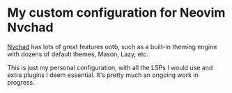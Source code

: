 # My custom configuration for Neovim Nvchad

[Nvchad](https://www.nvchad.com) has lots of great features ootb, such as a built-in theming engine with dozens of default themes, Mason, Lazy, etc. 

This is just my personal configuration, with all the LSPs I would use and extra plugins I deem essential. It's pretty much an ongoing
work in progress.
